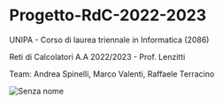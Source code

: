 # Progetto-RdC-2022-2023
UNIPA - Corso di laurea triennale in Informatica (2086)

Reti di Calcolatori A.A 2022/2023 - Prof. Lenzitti

Team: Andrea Spinelli, Marco Valenti, Raffaele Terracino

![Senza nome](https://p77-sign-va.tiktokcdn.com/tos-maliva-avt-0068/24f5f2feaed79159344668bcf498b428~c5_720x720.jpeg?x-expires=1674118800&x-signature=cOhL3%2Fo8qJcMG3GcBSjx%2F3PpFN8%3D)
